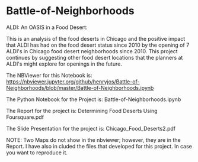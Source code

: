 # Battle-of-Neighborhoods
ALDI: An OASIS in a Food Desert:

This is an analysis of the food deserts in Chicago and the positive impact that ALDI has had on the food desert status since 2010 by the opening of 7 ALDI's in Chicago food desert neighborhoods since 2010. This project continues by suggesting other food desert locations that the planners at ALDI's might explore for openings in the future.
  
The NBViewer for this Notebook is: https://nbviewer.jupyter.org/github/henryjos/Battle-of-Neighborhoods/blob/master/Battle-of-Neighborhoods.ipynb

The Python Notebook for the Project is: Battle-of-Neighborhoods.ipynb

The Report for the project is: Determining Food Deserts Using Foursquare.pdf

The Slide Presentation for the project is: Chicago_Food_Deserts2.pdf

NOTE: Two Maps do not show in the nbviewer; however, they are in the Report. I have also in cluded the files that developed for this project. In case you want to reproduce it. 
